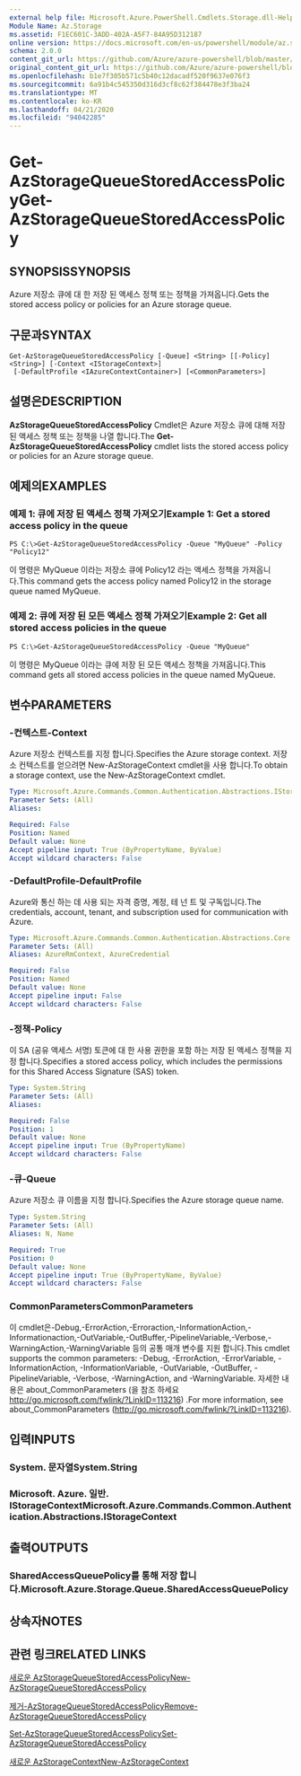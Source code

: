 ```yaml
---
external help file: Microsoft.Azure.PowerShell.Cmdlets.Storage.dll-Help.xml
Module Name: Az.Storage
ms.assetid: F1EC601C-3ADD-402A-A5F7-84A95D312187
online version: https://docs.microsoft.com/en-us/powershell/module/az.storage/get-azstoragequeuestoredaccesspolicy
schema: 2.0.0
content_git_url: https://github.com/Azure/azure-powershell/blob/master/src/Storage/Storage.Management/help/Get-AzStorageQueueStoredAccessPolicy.md
original_content_git_url: https://github.com/Azure/azure-powershell/blob/master/src/Storage/Storage.Management/help/Get-AzStorageQueueStoredAccessPolicy.md
ms.openlocfilehash: b1e7f305b571c5b40c12dacadf520f9637e076f3
ms.sourcegitcommit: 6a91b4c545350d316d3cf8c62f384478e3f3ba24
ms.translationtype: MT
ms.contentlocale: ko-KR
ms.lasthandoff: 04/21/2020
ms.locfileid: "94042285"
---
```

# <span data-ttu-id="d5633-101">Get-AzStorageQueueStoredAccessPolicy</span><span class="sxs-lookup"><span data-stu-id="d5633-101">Get-AzStorageQueueStoredAccessPolicy</span></span>

## <span data-ttu-id="d5633-102">SYNOPSIS</span><span class="sxs-lookup"><span data-stu-id="d5633-102">SYNOPSIS</span></span>
<span data-ttu-id="d5633-103">Azure 저장소 큐에 대 한 저장 된 액세스 정책 또는 정책을 가져옵니다.</span><span class="sxs-lookup"><span data-stu-id="d5633-103">Gets the stored access policy or policies for an Azure storage queue.</span></span>

## <span data-ttu-id="d5633-104">구문과</span><span class="sxs-lookup"><span data-stu-id="d5633-104">SYNTAX</span></span>

```
Get-AzStorageQueueStoredAccessPolicy [-Queue] <String> [[-Policy] <String>] [-Context <IStorageContext>]
 [-DefaultProfile <IAzureContextContainer>] [<CommonParameters>]
```

## <span data-ttu-id="d5633-105">설명은</span><span class="sxs-lookup"><span data-stu-id="d5633-105">DESCRIPTION</span></span>
<span data-ttu-id="d5633-106">**AzStorageQueueStoredAccessPolicy** Cmdlet은 Azure 저장소 큐에 대해 저장 된 액세스 정책 또는 정책을 나열 합니다.</span><span class="sxs-lookup"><span data-stu-id="d5633-106">The **Get-AzStorageQueueStoredAccessPolicy** cmdlet lists the stored access policy or policies for an Azure storage queue.</span></span>

## <span data-ttu-id="d5633-107">예제의</span><span class="sxs-lookup"><span data-stu-id="d5633-107">EXAMPLES</span></span>

### <span data-ttu-id="d5633-108">예제 1: 큐에 저장 된 액세스 정책 가져오기</span><span class="sxs-lookup"><span data-stu-id="d5633-108">Example 1: Get a stored access policy in the queue</span></span>
```
PS C:\>Get-AzStorageQueueStoredAccessPolicy -Queue "MyQueue" -Policy "Policy12"
```

<span data-ttu-id="d5633-109">이 명령은 MyQueue 이라는 저장소 큐에 Policy12 라는 액세스 정책을 가져옵니다.</span><span class="sxs-lookup"><span data-stu-id="d5633-109">This command gets the access policy named Policy12 in the storage queue named MyQueue.</span></span>

### <span data-ttu-id="d5633-110">예제 2: 큐에 저장 된 모든 액세스 정책 가져오기</span><span class="sxs-lookup"><span data-stu-id="d5633-110">Example 2: Get all stored access policies in the queue</span></span>
```
PS C:\>Get-AzStorageQueueStoredAccessPolicy -Queue "MyQueue"
```

<span data-ttu-id="d5633-111">이 명령은 MyQueue 이라는 큐에 저장 된 모든 액세스 정책을 가져옵니다.</span><span class="sxs-lookup"><span data-stu-id="d5633-111">This command gets all stored access policies in the queue named MyQueue.</span></span>

## <span data-ttu-id="d5633-112">변수</span><span class="sxs-lookup"><span data-stu-id="d5633-112">PARAMETERS</span></span>

### <span data-ttu-id="d5633-113">-컨텍스트</span><span class="sxs-lookup"><span data-stu-id="d5633-113">-Context</span></span>
<span data-ttu-id="d5633-114">Azure 저장소 컨텍스트를 지정 합니다.</span><span class="sxs-lookup"><span data-stu-id="d5633-114">Specifies the Azure storage context.</span></span>
<span data-ttu-id="d5633-115">저장소 컨텍스트를 얻으려면 New-AzStorageContext cmdlet을 사용 합니다.</span><span class="sxs-lookup"><span data-stu-id="d5633-115">To obtain a storage context, use the New-AzStorageContext cmdlet.</span></span>

```yaml
Type: Microsoft.Azure.Commands.Common.Authentication.Abstractions.IStorageContext
Parameter Sets: (All)
Aliases:

Required: False
Position: Named
Default value: None
Accept pipeline input: True (ByPropertyName, ByValue)
Accept wildcard characters: False
```

### <span data-ttu-id="d5633-116">-DefaultProfile</span><span class="sxs-lookup"><span data-stu-id="d5633-116">-DefaultProfile</span></span>
<span data-ttu-id="d5633-117">Azure와 통신 하는 데 사용 되는 자격 증명, 계정, 테 넌 트 및 구독입니다.</span><span class="sxs-lookup"><span data-stu-id="d5633-117">The credentials, account, tenant, and subscription used for communication with Azure.</span></span>

```yaml
Type: Microsoft.Azure.Commands.Common.Authentication.Abstractions.Core.IAzureContextContainer
Parameter Sets: (All)
Aliases: AzureRmContext, AzureCredential

Required: False
Position: Named
Default value: None
Accept pipeline input: False
Accept wildcard characters: False
```

### <span data-ttu-id="d5633-118">-정책</span><span class="sxs-lookup"><span data-stu-id="d5633-118">-Policy</span></span>
<span data-ttu-id="d5633-119">이 SA (공유 액세스 서명) 토큰에 대 한 사용 권한을 포함 하는 저장 된 액세스 정책을 지정 합니다.</span><span class="sxs-lookup"><span data-stu-id="d5633-119">Specifies a stored access policy, which includes the permissions for this Shared Access Signature (SAS) token.</span></span>

```yaml
Type: System.String
Parameter Sets: (All)
Aliases:

Required: False
Position: 1
Default value: None
Accept pipeline input: True (ByPropertyName)
Accept wildcard characters: False
```

### <span data-ttu-id="d5633-120">-큐</span><span class="sxs-lookup"><span data-stu-id="d5633-120">-Queue</span></span>
<span data-ttu-id="d5633-121">Azure 저장소 큐 이름을 지정 합니다.</span><span class="sxs-lookup"><span data-stu-id="d5633-121">Specifies the Azure storage queue name.</span></span>

```yaml
Type: System.String
Parameter Sets: (All)
Aliases: N, Name

Required: True
Position: 0
Default value: None
Accept pipeline input: True (ByPropertyName, ByValue)
Accept wildcard characters: False
```

### <span data-ttu-id="d5633-122">CommonParameters</span><span class="sxs-lookup"><span data-stu-id="d5633-122">CommonParameters</span></span>
<span data-ttu-id="d5633-123">이 cmdlet은-Debug,-ErrorAction,-Erroraction,-InformationAction,-Informationaction,-OutVariable,-OutBuffer,-PipelineVariable,-Verbose,-WarningAction,-WarningVariable 등의 공통 매개 변수를 지원 합니다.</span><span class="sxs-lookup"><span data-stu-id="d5633-123">This cmdlet supports the common parameters: -Debug, -ErrorAction, -ErrorVariable, -InformationAction, -InformationVariable, -OutVariable, -OutBuffer, -PipelineVariable, -Verbose, -WarningAction, and -WarningVariable.</span></span> <span data-ttu-id="d5633-124">자세한 내용은 about_CommonParameters (을 참조 하세요 http://go.microsoft.com/fwlink/?LinkID=113216) .</span><span class="sxs-lookup"><span data-stu-id="d5633-124">For more information, see about_CommonParameters (http://go.microsoft.com/fwlink/?LinkID=113216).</span></span>

## <span data-ttu-id="d5633-125">입력</span><span class="sxs-lookup"><span data-stu-id="d5633-125">INPUTS</span></span>

### <span data-ttu-id="d5633-126">System. 문자열</span><span class="sxs-lookup"><span data-stu-id="d5633-126">System.String</span></span>

### <span data-ttu-id="d5633-127">Microsoft. Azure. 일반. IStorageContext</span><span class="sxs-lookup"><span data-stu-id="d5633-127">Microsoft.Azure.Commands.Common.Authentication.Abstractions.IStorageContext</span></span>

## <span data-ttu-id="d5633-128">출력</span><span class="sxs-lookup"><span data-stu-id="d5633-128">OUTPUTS</span></span>

### <span data-ttu-id="d5633-129">SharedAccessQueuePolicy를 통해 저장 합니다.</span><span class="sxs-lookup"><span data-stu-id="d5633-129">Microsoft.Azure.Storage.Queue.SharedAccessQueuePolicy</span></span>

## <span data-ttu-id="d5633-130">상속자</span><span class="sxs-lookup"><span data-stu-id="d5633-130">NOTES</span></span>

## <span data-ttu-id="d5633-131">관련 링크</span><span class="sxs-lookup"><span data-stu-id="d5633-131">RELATED LINKS</span></span>

[<span data-ttu-id="d5633-132">새로운 AzStorageQueueStoredAccessPolicy</span><span class="sxs-lookup"><span data-stu-id="d5633-132">New-AzStorageQueueStoredAccessPolicy</span></span>](./New-AzStorageQueueStoredAccessPolicy.md)

[<span data-ttu-id="d5633-133">제거-AzStorageQueueStoredAccessPolicy</span><span class="sxs-lookup"><span data-stu-id="d5633-133">Remove-AzStorageQueueStoredAccessPolicy</span></span>](./Remove-AzStorageQueueStoredAccessPolicy.md)

[<span data-ttu-id="d5633-134">Set-AzStorageQueueStoredAccessPolicy</span><span class="sxs-lookup"><span data-stu-id="d5633-134">Set-AzStorageQueueStoredAccessPolicy</span></span>](./Set-AzStorageQueueStoredAccessPolicy.md)

[<span data-ttu-id="d5633-135">새로운 AzStorageContext</span><span class="sxs-lookup"><span data-stu-id="d5633-135">New-AzStorageContext</span></span>](./New-AzStorageContext.md)


